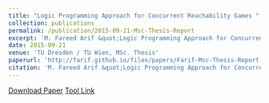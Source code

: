 ```yaml
---
title: "Logic Programming Approach for Concurrent Reachability Games "
collection: publications
permalink: /publication/2015-09-21-Msc-Thesis-Report
excerpt: 'M. Fareed Arif &quot;Logic Programming Approach for Concurrent Reachability Games&quot; <i>TU Dresden / TU Wien, MSc. Thesis</i>'
date: 2015-09-21 
venue: 'TU Dresden / TU Wien, MSc. Thesis'
paperurl: 'http://farif.github.io/files/papers/Farif-Msc-Thesis-Report-11.pdf'
citation: 'M. Fareed Arif &quot;Logic Programming Approach for Concurrent Reachability Games&quot;<i>MSc. Thesis</i>'
---
```


<a href='http://farif.github.io/files/papers/Farif-Msc-Thesis-Report-11.pdf'>Download Paper</a>
<a href='https://github.com/farif/'>Tool Link</a>
